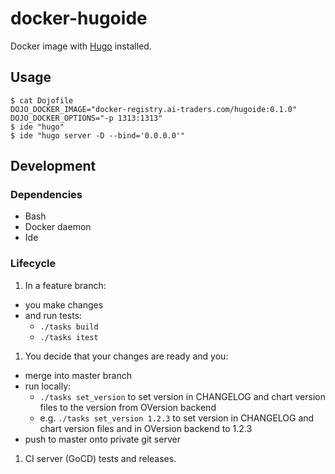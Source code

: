 # docker-hugoide

Docker image with [Hugo](https://gohugo.io/) installed.

## Usage
```
$ cat Dojofile
DOJO_DOCKER_IMAGE="docker-registry.ai-traders.com/hugoide:0.1.0"
DOJO_DOCKER_OPTIONS="-p 1313:1313"
$ ide "hugo"
$ ide "hugo server -D --bind='0.0.0.0'"
```

## Development
### Dependencies
* Bash
* Docker daemon
* Ide

### Lifecycle
1. In a feature branch:
 * you make changes
 * and run tests:
     * `./tasks build`
     * `./tasks itest`
1. You decide that your changes are ready and you:
 * merge into master branch
 * run locally:
   * `./tasks set_version` to set version in CHANGELOG and chart version files to
   the version from OVersion backend
   * e.g. `./tasks set_version 1.2.3` to set version in CHANGELOG and chart version
    files and in OVersion backend to 1.2.3
 * push to master onto private git server
1. CI server (GoCD) tests and releases.
